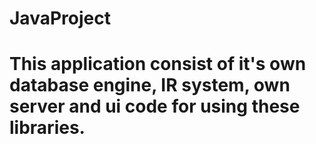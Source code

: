 
# JavaProject
# This application consist of it's own database engine, IR system, own server and ui code for using these libraries. 
